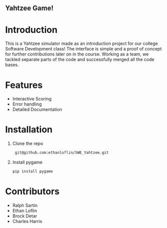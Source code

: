 ## Yahtzee Game!

# Introduction
This is a Yahtzee simulator made as an introduction project for our college Software Development class! The interface is simple and a proof of concept for further contributions later on in the course.
Working as a team, we tackled separate parts of the code and successfully merged all the code bases.

# Features
- Interactive Scoring
- Error handling
- Detailed Documentation

# Installation
1. Clone the repo
   ```sh
    git@github.com:ethanloflin/SWE_Yahtzee.git
2. Install pygame
   ```sh
   pip install pygame
   
# Contributors
- Ralph Sartin
- Ethan Loflin
- Brock Detar
- Charles Harris
